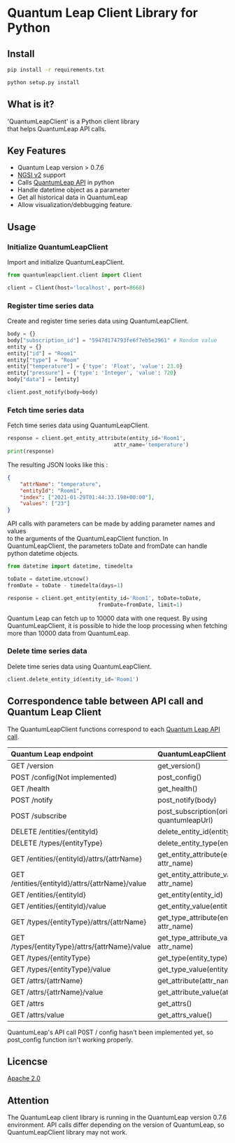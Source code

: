 # Quantum Leap Client Library for Python

## Install

```bash
pip install -r requirements.txt
```

```bash
python setup.py install
```

## What is it?
 'QuantumLeapClient' is a Python client library  
that helps QuantumLeap API calls.

## Key Features

- Quantum Leap version > 0.7.6 
- [NGSI v2](https://fiware.github.io/specifications/ngsiv2/stable) support
- Calls [QuantumLeap API](https://app.swaggerhub.com/apis/smartsdk/ngsi-tsdb/0.7) in python
- Handle datetime object as a parameter
- Get all historical data in QuantumLeap 
- Allow visualization/debbugging feature.

## Usage

### Initialize QuantumLeapClient

Import and initialize QuantumLeapClient.

```python
from quantumleapclient.client import Client

client = Client(host='localhost', port=8668)
```

### Register time series data

Create and register time series data using QuantumLeapClient.

```python
body = {}
body["subscription_id"] = "5947d174793fe6f7eb5e3961" # Rondom value
entity = {}
entity["id"] = "Room1"
entity["type"] = "Room"
entity["temperature"] = {'type': 'Float', 'value': 23.0}
entity["pressure"] = {'type': 'Integer', 'value': 720}
body["data"] = [entity]

client.post_notify(body=body)
```


### Fetch time series data

Fetch time series data using QuantumLeapClient.

```python
response = client.get_entity_attribute(entity_id='Room1',
                                  attr_name='temperature')
print(response)
```

The resulting JSON looks like this :

```json
{
    "attrName": "temperature",
    "entityId": "Room1",
    "index": ["2021-01-29T01:44:33.198+00:00"],
    "values": ["23"]
}
```

API calls with parameters can be made by adding parameter names and values  
to the arguments of the QuantumLeapClient function.
In QuantumLeapClient, the parameters toDate and fromDate can handle python datetime objects.

```python
from datetime import datetime, timedelta

toDate = datetime.utcnow()
fromDate = toDate - timedelta(days=1)

response = client.get_entity(entity_id='Room1', toDate=toDate,
                             fromDate=fromDate, limit=1)
```

Quantum Leap can fetch up to 10000 data with one request.
By using QuantumLeapClient, it is possible to hide the loop processing 
when fetching more than 10000 data from QuantumLeap.

### Delete time series data

Delete time series data using QuantumLeapClient.

```python
client.delete_entity_id(entity_id='Room1')
```

## Correspondence table between API call and Quantum Leap Client

The QuantumLeapClient functions correspond to each [Quantum Leap API call](https://app.swaggerhub.com/apis/smartsdk/ngsi-tsdb/0.7).

| Quantum Leap endpoint | QuantumLeapClient function |
| :--- | :--- |
| GET    /version | get_version()    |
| POST   /config(Not implemented)  | post_config()    |
| GET    /health  | get_health()     |
| POST   /notify  | post_notify(body)|
| POST   /subscribe | post_subscription(orionUrl, quantumleapUrl) |
| DELETE /entities/{entityId} | delete_entity_id(entity_id) |
| DELETE /types/{entityType} | delete_entity_type(entity_type) |
| GET    /entities/{entityId}/attrs/{attrName} | get_entity_attribute(entity_id, attr_name) |
| GET    /entities/{entityId}/attrs/{attrName}/value | get_entity_attribute_value(entity_id, attr_name) |
| GET    /entities/{entityId} | get_entity(entity_id) |
| GET    /entities/{entityId}/value | get_entity_value(entity_id) |
| GET    /types/{entityType}/attrs/{attrName} | get_type_attribute(entity_type, attr_name) |
| GET    /types/{entityType}/attrs/{attrName}/value | get_type_attribute_value(entity_type, attr_name) |
| GET    /types/{entityType} | get_type(entity_type) |
| GET    /types/{entityType}/value | get_type_value(entity_type) |
| GET    /attrs/{attrName}         | get_attribute(attr_name) |
| GET    /attrs/{attrName}/value   | get_attribute_value(attr_name) |
| GET    /attrs | get_attrs() |
| GET    /attrs/value | get_attrs_value() |

QuantumLeap's API call P0ST / config hasn't been implemented yet, so post_config function
 isn't working properly.

## Licencse

[Apache 2.0](LICENSE)

## Attention

The QuantumLeap client library is running in the QuantumLeap version 0.7.6 environment.
API calls differ depending on the version of QuantumLeap, so QuantumLeapClient library may not work.

